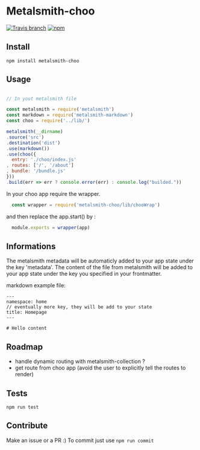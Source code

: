 # Metalsmith-choo

[![Travis branch](https://img.shields.io/travis/wcastand/metalsmith-choo/master.svg?maxAge=2592000?style=flat-square)](https://travis-ci.org/wcastand/metalsmith-choo/master)
[![npm](https://img.shields.io/npm/v/metalsmith-choo.svg?maxAge=2592000?style=flat-square)](https://www.npmjs.com/package/metalsmith-choo)

## Install

``` npm install metalsmith-choo ```

## Usage

```javascript

// In yout metalsmith file

const metalsmith = require('metalsmith')
const markdown = require('metalsmith-markdown')
const choo = require('../lib/')

metalsmith(__dirname)
.source('src')
.destination('dist')
.use(markdown())
.use(choo({
  entry: './choo/index.js'
, routes: ['/', '/about']
, bundle: '/bundle.js'
}))
.build(err => err ? console.error(err) : console.log("builded."))

```

In your choo app require the wrapper.

```javascript
  const wrapper = require('metalsmith-choo/lib/chooWrap')
```

and then replace the app.start() by :

```javascript
  module.exports = wrapper(app)
```

## Informations

The metalsmith metadata will be automaticly added to your app state under the key 'metadata'.
The content of the file from metalsmith will be added to your app state under the key you specified in your frontmatter.

markdown example file:

```
---
namespace: home
// eventually more key, they will be add to your state
title: Homepage
---

# Hello content

```

## Roadmap

- handle dynamic routing with metalsmith-collection ?
- get route from choo app (avoid the user to explicitly tell the routes to render)

## Tests

``` npm run test ```

## Contribute

Make an issue or a PR :)
To commit just use ``` npm run commit ```

